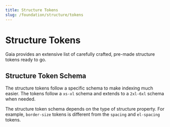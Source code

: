 ```yaml
---
title: Structure Tokens
slug: /foundation/structure/tokens
---
```

# Structure Tokens
Gaia provides an extensive list of carefully crafted, pre-made structure tokens ready to go.

## Structure Token Schema
The structure tokens follow a specific schema to make indexing much easier. The tokens follow a `xs-xl` schema and extends to a `2xl-6xl` schema when needed.

The structure token schema depends on the type of structure property. For example, `border-size` tokens is different from the `spacing` and `el-spacing` tokens.